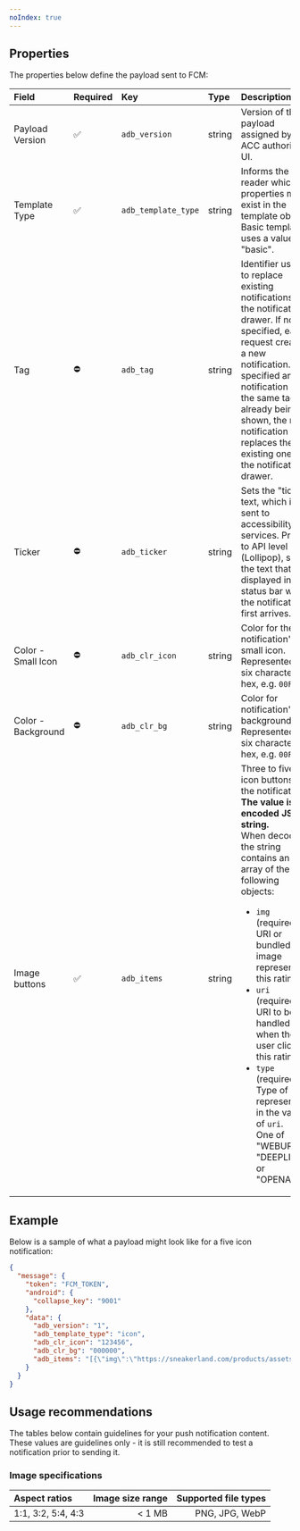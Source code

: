 ```yaml
---
noIndex: true
---
```


<Variant platform="fcm" template="five-icon" repeat="15" />

## Properties

The properties below define the payload sent to FCM:

| **Field** | **Required** | **Key** | **Type** | **Description** |
| :-------- | :----------- | :------ | :------- | :-------------- |
| Payload Version | ✅ | `adb_version` | string | Version of the payload assigned by the ACC authoring UI. |
| Template Type | ✅ | `adb_template_type` | string | Informs the reader which properties may exist in the template object.<br />Basic template uses a value of "basic". |
| Tag | ⛔️ | `adb_tag` | string | Identifier used to replace existing notifications in the notification drawer. If not specified, each request creates a new notification. If specified and a notification with the same tag is already being shown, the new notification replaces the existing one in the notification drawer. |
| Ticker | ⛔️ | `adb_ticker` | string | Sets the "ticker" text, which is sent to accessibility services. Prior to API level 21 (Lollipop), sets the text that is displayed in the status bar when the notification first arrives. |
| Color - Small Icon | ⛔️ | `adb_clr_icon` | string | Color for the notification's small icon.<br />Represented as six character hex, e.g. `00FF00` |
| Color - Background | ⛔️ | `adb_clr_bg` | string | Color for notification's background.<br />Represented as six character hex, e.g. `00FF00` |
| Image buttons | ✅ | `adb_items` | string | Three to five icon buttons for the notification.<br />**The value is an encoded JSON string.**<br /> When decoded, the string contains an array of the following objects:<br /><ul><li>`img` (required) - URI or bundled image representing this rating</li><li>`uri `(required) - URI to be handled when the user clicks this rating</li><li>`type` (required) - Type of link represented in the value of  `uri`.<br />One of "WEBURL", "DEEPLINK", or "OPENAPP". </li></ul> |

## Example

Below is a sample of what a payload might look like for a five icon notification:

```json
{
  "message": {
    "token": "FCM_TOKEN",
    "android": {
      "collapse_key": "9001"
    },
    "data": {
      "adb_version": "1",
      "adb_template_type": "icon",
      "adb_clr_icon": "123456",
      "adb_clr_bg": "000000",
      "adb_items": "[{\"img\":\"https://sneakerland.com/products/assets/shoe1.png\",\"uri\":\"myapp://chooseShoeType/shoe1\",\"type\":\"DEEPLINK\"},{\"img\":\"https://sneakerland.com/products/assets/shoe2.png\",\"uri\":\"myapp://chooseShoeType/shoe2\",\"type\":\"DEEPLINK\"},{\"img\":\"https://sneakerland.com/products/assets/shoe3.png\",\"uri\":\"myapp://chooseShoeType/shoe3\",\"type\":\"DEEPLINK\"},{\"img\":\"https://sneakerland.com/products/assets/shoe4.png\",\"uri\":\"myapp://chooseShoeType/shoe4\",\"type\":\"DEEPLINK\"},{\"img\":\"https://sneakerland.com/products/assets/shoe5.png\",\"uri\":\"myapp://chooseShoeType/shoe5\",\"type\":\"DEEPLINK\"}]"
    }
  }
}
```

## Usage recommendations

The tables below contain guidelines for your push notification content. These values are guidelines only - it is still recommended to test a notification prior to sending it.

### Image specifications

| **Aspect ratios** | **Image size range** | **Supported file types** |
| :-------- | -----------: | ------: |
| 1:1, 3:2, 5:4, 4:3 | < 1 MB | PNG, JPG, WebP |

